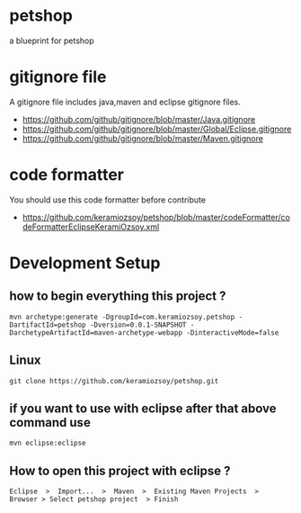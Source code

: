 # petshop
a blueprint for petshop


# gitignore file
A gitignore file includes java,maven and eclipse gitignore files.

 - https://github.com/github/gitignore/blob/master/Java.gitignore
 - https://github.com/github/gitignore/blob/master/Global/Eclipse.gitignore
 - https://github.com/github/gitignore/blob/master/Maven.gitignore

# code formatter
You should use this code formatter before contribute
 - https://github.com/keramiozsoy/petshop/blob/master/codeFormatter/codeFormatterEclipseKeramiOzsoy.xml


# Development Setup
## how to begin everything this project ?
```
mvn archetype:generate -DgroupId=com.keramiozsoy.petshop -DartifactId=petshop -Dversion=0.0.1-SNAPSHOT -DarchetypeArtifactId=maven-archetype-webapp -DinteractiveMode=false
```

## Linux
```
git clone https://github.com/keramiozsoy/petshop.git
```
## if you want to use with eclipse after that above command use
```
mvn eclipse:eclipse
```
## How to open this project with eclipse ?
```
Eclipse  >  Import...  >  Maven  >  Existing Maven Projects  >  Browser > Select petshop project  > Finish
```
